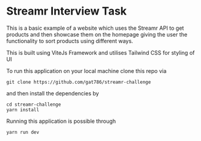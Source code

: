 # Streamr Interview Task

This is a basic example of a website which uses the Streamr API to get
products and then showcase them on the homepage giving the user the
functionality to sort products using different ways.

This is built using ViteJs Framework and utilises Tailwind CSS for styling of 
UI

To run this application on your local machine clone this repo via 

```
git clone https://github.com/gat786/streamr-challenge
```

and then install the dependencies by

```
cd streamr-challenge
yarn install
```

Running this application is possible through

```
yarn run dev
```